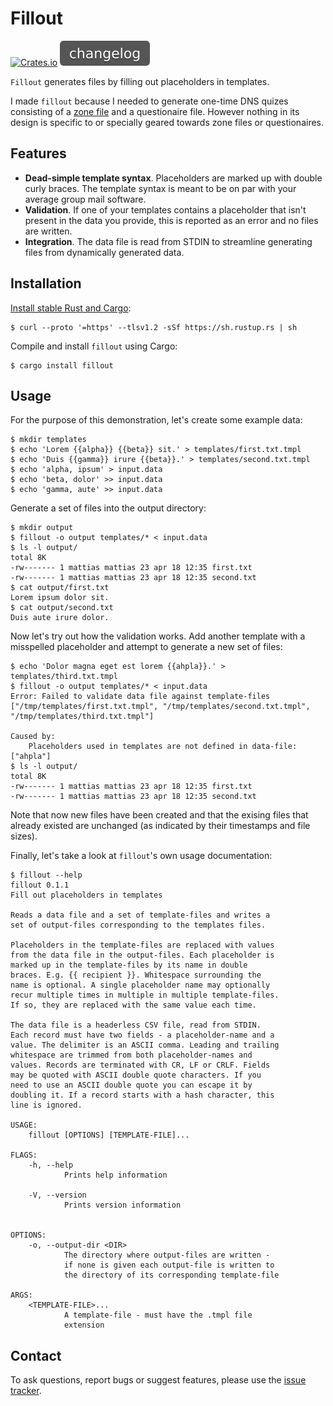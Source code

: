 Fillout
=======
[![Crates.io]][Crates.io badge]
[![Changelog]][Changelog badge]

`Fillout` generates files by filling out placeholders in templates.

I made `fillout` because I needed to generate one-time DNS quizes consisting of
a [zone file] and a questionaire file.
However nothing in its design is specific to or specially geared towards zone
files or questionaires.


## Features

* **Dead-simple template syntax**.
  Placeholders are marked up with double curly braces.
  The template syntax is meant to be on par with your average group mail
  software.
* **Validation**.
  If one of your templates contains a placeholder that isn't present in the
  data you provide, this is reported as an error and no files are written.
* **Integration**.
  The data file is read from STDIN to streamline generating files
  from dynamically generated data.


## Installation

[Install stable Rust and Cargo]:

```
$ curl --proto '=https' --tlsv1.2 -sSf https://sh.rustup.rs | sh
```

Compile and install `fillout` using Cargo:

```
$ cargo install fillout
```


## Usage

For the purpose of this demonstration, let's create some example data:

```
$ mkdir templates
$ echo 'Lorem {{alpha}} {{beta}} sit.' > templates/first.txt.tmpl
$ echo 'Duis {{gamma}} irure {{beta}}.' > templates/second.txt.tmpl
$ echo 'alpha, ipsum' > input.data
$ echo 'beta, dolor' >> input.data
$ echo 'gamma, aute' >> input.data
```

Generate a set of files into the output directory:

```
$ mkdir output
$ fillout -o output templates/* < input.data
$ ls -l output/
total 8K
-rw------- 1 mattias mattias 23 apr 18 12:35 first.txt
-rw------- 1 mattias mattias 23 apr 18 12:35 second.txt
$ cat output/first.txt
Lorem ipsum dolor sit.
$ cat output/second.txt
Duis aute irure dolor.
```

Now let's try out how the validation works.
Add another template with a misspelled placeholder and attempt to generate a new
set of files:

```
$ echo 'Dolor magna eget est lorem {{ahpla}}.' > templates/third.txt.tmpl
$ fillout -o output templates/* < input.data
Error: Failed to validate data file against template-files ["/tmp/templates/first.txt.tmpl", "/tmp/templates/second.txt.tmpl", "/tmp/templates/third.txt.tmpl"]

Caused by:
    Placeholders used in templates are not defined in data-file: ["ahpla"]
$ ls -l output/
total 8K
-rw------- 1 mattias mattias 23 apr 18 12:35 first.txt
-rw------- 1 mattias mattias 23 apr 18 12:35 second.txt
```

Note that now new files have been created and that the exising files that
already existed are unchanged (as indicated by their timestamps and file sizes).

Finally, let's take a look at `fillout`'s own usage documentation:

```
$ fillout --help
fillout 0.1.1
Fill out placeholders in templates

Reads a data file and a set of template-files and writes a
set of output-files corresponding to the templates files.

Placeholders in the template-files are replaced with values
from the data file in the output-files. Each placeholder is
marked up in the template-files by its name in double
braces. E.g. {{ recipient }}. Whitespace surrounding the
name is optional. A single placeholder name may optionally
recur multiple times in multiple in multiple template-files.
If so, they are replaced with the same value each time.

The data file is a headerless CSV file, read from STDIN.
Each record must have two fields - a placeholder-name and a
value. The delimiter is an ASCII comma. Leading and trailing
whitespace are trimmed from both placeholder-names and
values. Records are terminated with CR, LF or CRLF. Fields
may be quoted with ASCII double quote characters. If you
need to use an ASCII double quote you can escape it by
doubling it. If a record starts with a hash character, this
line is ignored.

USAGE:
    fillout [OPTIONS] [TEMPLATE-FILE]...

FLAGS:
    -h, --help       
            Prints help information

    -V, --version    
            Prints version information


OPTIONS:
    -o, --output-dir <DIR>
            The directory where output-files are written -
            if none is given each output-file is written to
            the directory of its corresponding template-file

ARGS:
    <TEMPLATE-FILE>...
            A template-file - must have the .tmpl file
            extension
```


## Contact

To ask questions, report bugs or suggest features, please use the [issue
tracker].




[Changelog badge]: https://github.com/mattias-p/fillout/blob/main/CHANGELOG.md
[Changelog]: https://raw.githubusercontent.com/mattias-p/fillout/main/img/changelog.svg?sanitize=true
[Crates.io badge]: https://crates.io/crates/fillout
[Crates.io]: https://img.shields.io/crates/v/fillout.svg
[Install stable Rust and Cargo]: https://www.rust-lang.org/tools/install
[Issue tracker]: https://github.com/mattias-p/fillout/issues
[License]: LICENSE
[Zone file]: https://en.wikipedia.org/wiki/Zone_file
